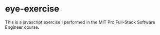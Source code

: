 # eye-exercise
This is a javascript exercise I performed in the MIT Pro Full-Stack Software Engineer course.
